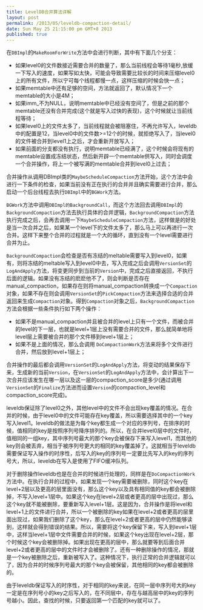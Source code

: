 ```yaml
---
title: LevelDB合并算法详解
layout: post
permalink: /2013/05/leveldb-compaction-detail/
date: Sun May 25 21:15:00 pm GMT+8 2013
published: true
---
```


在`DBImpl`的`MakeRoomForWrite`方法中会进行判断，其中有下面几个分支：

* 如果level0的文件数接近需要合并的数量了，那么当前线程会等待1毫秒,放缓一下写入的速度，如果写如太快，可能会导致需要比较长的时间来压缩level0上的所有文件，所以宁可每个线程都慢一点，这样压缩的时候会快一点；
* 如果memtable中还有足够的空间，方法就返回了，默认情况下一个memtable的大小是4M；
* 如果imm_不为NULL，说明memtable中已经没有空间了，但是之前的那个memtable还没有合并完成(这个就是写入过快的表现)，这个时候就让当前线程等待；
* 如果level0上的文件太多了，当前线程就会被阻塞住，不再允许写入，leveldb中的配置是12，当level0中的文件数>=12个的时候，就拒绝写入了，当level0的文件被合并到level1上之后，才会重新开放写入；
* 如果前面的分支都没有执行，说明memtable已经满了，这个时候会将现有的memtable设置成冻结状态，然后新开辟一个memtable供写入，同时会调度一个合并操作，将上一个被写满的memtable合并到level0上过去；

合并操作从调用DBImpl类的`MaybeScheduleCompaction`方法开始，这个方法中会进行一下条件的检查，如果当前没有正在执行的合并并且确实需要进行合并，那么启动一个后台线程去执行`DBImpl`中的`BGWork`方法。

`BGWork`方法中调用`DBImpl的BackgroundCall`，而这个方法回去调用`DBImpl`的`BackgroundCompaction`方法去执行具体的合并逻辑，`BackgroundCompaction`方法执行完成之后，会再去调用一下`MaybeScheduleCompaction`方法，这样做是的好处是当一次合并之后，如果某一个level下的文件太多了，那么马上可以再进行一次合并。这样下来整个合并的过程就是一个大的循环，直到没有一个level需要进行合并为止。

`BackgroundCompaction`会检查是否有冻结的meltable需要写入到level0，如果有，则将冻结的meltable写入到level0中去，写入完成之后会调用`VersionSet`的`LogAndApply`方法，将变更同步到当前的`Version`中，完成之后直接返回，不执行后面的逻辑。如果没有冻结的麽麽他不了，则会判断是否存在manual_compaction，如果存在则将manual_compaction转换成一个`Compaction`对象，如果不存在则会调用`VersionSet`的`PickCompaction`方法来选择合适的合并返回来生成`Compaction`对象。得到`Compaction`对象之后，`BackgroundCompaction`方法会根据一些条件执行如下两个操作：

* 如果不是manual_compaction并且被合并的level上只有一个文件，而被合并的level的下一层，也就是level+1层上没有需要合并的文件，那么就简单地将level层上需要被合并的那个文件移到level+1层上；
* 如果不是上面的情况，那么会调用 `DoCompactionWork`方法来将多个文件进行合并，然后放到level+1层上；

合并操作的最后都会调用`VersionSet`的`LogAndApply`方法，将变动的结果保存下来，生成新的当前`Version`，在`VersionSet`的`LogAndApply`方法中，会计算出下一次合并应该发生在哪一层以及这一层的compaction_score是多少(通过调用`VersionSet`的`Finalize`方法进而设置`Version`的compaction_level和compaction_score完成)。

leveldb保证除了level0之外，其他level中的文件不会出现key覆盖的情况。在合并的时候，由于level0中的文件可能存在key覆盖，所以需要选择其中的一个key写入level1。leveldb的做法是为每个key都生成一个对应的序列号，在排序的时候，值相同的key是按照序列号降序排列的。所以，在合并level0层中的文件时，值相同的一组key，其中序列号最大的那个key会被保存下来写入level1，而其他的key则会被丢弃，相当于被序列号更大的相同的key覆盖掉了。这就相当于leveldb需要保证写入操作的时序性，后写入的key的序列号一定要比先写入的key的序列号大，所以，leveldb在写入是使用了FIFO缓冲队列。

对于删除操作leveldb也是在合并的时候进行处理的，同样是在`DoCompactionWork`方法中。在执行合并的过程中，如果发现一个key需要被删除，同时这个key在level+2层以及更高的层里面没有，那么这个key以及具有相同值的key都会被删除掉，不写入level+1层中。如果这个key在level+2层或者更高的层中出现过，那么这个key就不能被删除，要重新写入level+1层。这是因为，合并操作是将level和level+1上的文件进行合并，所以一个被删除的key如果在level+2或者更高的层里面出现过，如果我们删除了这个key，那么在level+2或者更高的层中仍然能够读到，这样就会得到错误的结果。所以，需要将这个key保留下来，写入到level+1层中，这样当level+1层中文件需要合并的时候，如果这个key出现在level+2层，那个时候这个key会被删除掉。如果出现在更高的层中，那么就要等到后面合并level+2或者更高的层中的文件时才会被删除了。还有一种删除操作的情况，那就是一个key被删除之后，重新被写入了。这种情况下，执行正常的合并逻辑就可以了，因为合并的时候序列号最大的那个key会被保留，其他相同的key都会被删除的。

由于leveldb保证写入的时序性，对于相同的key来说，在同一层中序列号大的key一定是在序列号小的key之后写入的，在不同层中，存在与越高层中的key的序列号越小。因此，查找的时候，只要返回第一个匹配的key就可以了。